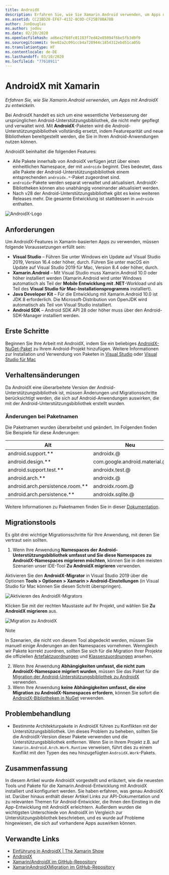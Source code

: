 ```yaml
---
title: AndroidX
description: Erfahren Sie, wie Sie Xamarin.Android verwenden, um Apps mit AndroidX zu entwickeln.
ms.assetid: CC21BD28-EF67-4132-8C0D-CF25B78BA78B
author: JonDouglas
ms.author: jodou
ms.date: 02/20/2020
ms.openlocfilehash: ad6ea2f68fc01183f7ed42e85094f6be5fb3d9f9
ms.sourcegitcommit: 9ee02a2c091ccb4a728944c1854312ebd51ca05b
ms.translationtype: HT
ms.contentlocale: de-DE
ms.lasthandoff: 03/10/2020
ms.locfileid: "77618911"
---
```

# <a name="androidx-with-xamarin"></a>AndroidX mit Xamarin

_Erfahren Sie, wie Sie Xamarin.Android verwenden, um Apps mit AndroidX zu entwickeln._

Bei AndroidX handelt es sich um eine wesentliche Verbesserung der ursprünglichen Android-Unterstützungsbibliothek, die nicht mehr gepflegt und verwaltet wird. Mit **AndroidX**-Paketen wird die Android-Unterstützungsbibliothek vollständig ersetzt, indem Featureparität und neue Bibliotheken bereitgestellt werden, die Sie in Ihren Android-Anwendungen nutzen können.

AndroidX beinhaltet die folgenden Features:

- Alle Pakete innerhalb von AndroidX verfügen jetzt über einen einheitlichen Namespace, der mit `androidx` beginnt. Dies bedeutet, dass alle Pakete der Android-Unterstützungsbibliothek einem entsprechenden `androidx.*`-Paket zugeordnet sind.
- `androidx`-Pakete werden separat verwaltet und aktualisiert. AndroidX-Bibliotheken können also unabhängig voneinander aktualisiert werden.
- Nach v28 der Android-Unterstützungsbibliothek gibt es keine weiteren Releases mehr. Die gesamte Entwicklung ist stattdessen in `androidx` enthalten.

![AndroidX-Logo](~/android/platform/androidx-images/AndroidXLogo.png)

## <a name="requirements"></a>Anforderungen

Um AndroidX-Features in Xamarin-basierten Apps zu verwenden, müssen folgende Voraussetzungen erfüllt sein:

- **Visual Studio** – Führen Sie unter Windows ein Update auf Visual Studio 2019, Version 16.4 oder höher, durch. Führen Sie unter macOS ein Update auf Visual Studio 2019 für Mac, Version 8.4 oder höher, durch.
- **Xamarin.Android** – Mit Visual Studio muss Xamarin.Android 10.0 oder höher installiert werden (Xamarin.Android wird unter Windows automatisch als Teil der **Mobile Entwicklung mit .NET**-Workload und als Teil des **Visual Studio für Mac-Installationsprogramms** installiert).
- **Java Developer Kit** – Für die Entwicklung mit Xamarin.Android 10.0 ist JDK 8 erforderlich. Die Microsoft-Distribution von OpenJDK wird automatisch als Teil von Visual Studio installiert.
- **Android SDK** – Android SDK API 28 oder höher muss über den Android-SDK-Manager installiert werden.

## <a name="get-started"></a>Erste Schritte

Beginnen Sie Ihre Arbeit mit AndroidX, indem Sie ein beliebiges [AndroidX-NuGet-Paket](https://www.nuget.org/packages?q=Tags%3A%22AndroidX%22+Authors%3A%22Microsoft%22) zu Ihrem Android-Projekt hinzufügen. Weitere Informationen zur Installation und Verwendung von Paketen in [Visual Studio](https://docs.microsoft.com/nuget/quickstart/install-and-use-a-package-in-visual-studio) oder [Visual Studio für Mac](https://docs.microsoft.com/nuget/quickstart/install-and-use-a-package-in-visual-studio-mac)

## <a name="behavior-changes"></a>Verhaltensänderungen

Da AndroidX eine überarbeitete Version der Android-Unterstützungsbibliothek ist, müssen Änderungen und Migrationsschritte berücksichtigt werden, die sich auf Android-Anwendungen auswirken, die mit der Android-Unterstützungsbibliothek erstellt wurden.

### <a name="package-name-change"></a>Änderungen bei Paketnamen
Die Paketnamen wurden überarbeitet und geändert. Im Folgenden finden Sie Beispiele für diese Änderungen:

| Alt                    | Neu                    |
| ---------------------- | ---------------------- |
| android.support.**     | androidx.@             |
| android.design.**      | com.google.android.material.@ |
| android.support.test.** | androidx.test.@       |
| android.arch.**        | androidx.@             |
| android.arch.persistence.room.** | androidx.room.@ |
| android.arch.persistence.** | androidx.sqlite.@ |

Weitere Informationen zu Paketnamen finden Sie in dieser [Dokumentation](https://developer.android.com/jetpack/androidx/migrate#artifact_mappings).

## <a name="migration-tooling"></a>Migrationstools

Es gibt drei wichtige Migrationsschritte für Ihre Anwendung, mit denen Sie vertraut sein sollten.

1. Wenn Ihre Anwendung **Namespaces der Android-Unterstützungsbibliothek umfasst und Sie diese Namespaces zu AndroidX-Namespaces migrieren möchten**, können Sie in den meisten Szenarien unser IDE-Tool **Zu AndroidX migrieren** verwenden. 

Aktivieren Sie den **AndroidX-Migrator** in Visual Studio 2019 über die Optionen **Tools > Optionen > Xamarin > Android-Einstellungen** (in Visual Studio für Mac können Sie diesen Schritt überspringen).

![Aktivieren des AndroidX-Migrators](~/android/platform/androidx-images/EnableAndroidXMigrator.png)

Klicken Sie mit der rechten Maustaste auf Ihr Projekt, und wählen Sie **Zu AndroidX migrieren** aus.

![Migration zu AndroidX](~/android/platform/androidx-images/MigrateToAndroidX.png)

> [!NOTE] 
> In Szenarien, die nicht von diesem Tool abgedeckt werden, müssen Sie manuell einige Änderungen an den Namespaces vornehmen. Wenngleich wir Pakete korrekt zuordnen, sollten Sie sich für die Migration Ihrer Projekte die offiziellen [Artefaktzuordnungen](https://developer.android.com/jetpack/androidx/migrate/artifact-mappings) und [Klassenzuordnungen](https://developer.android.com/jetpack/androidx/migrate/class-mappings) ansehen.

2. Wenn Ihre Anwendung **Abhängigkeiten umfasst, die nicht zum AndroidX-Namespace migriert wurden**, müssen Sie das Paket für die [Migration der Android-Unterstützungsbibliothek zu AndroidX](https://www.nuget.org/packages/Xamarin.AndroidX.Migration) verwenden.
3. Wenn Ihre Anwendung **keine Abhängigkeiten umfasst, die eine Migration zu AndroidX-Namespaces erfordern**, können Sie sofort die [AndroidX-Bibliotheken in NuGet](https://www.nuget.org/packages?q=Tags%3A%22AndroidX%22+Authors%3A%22Microsoft%22) verwenden.

## <a name="troubleshooting"></a>Problembehandlung

- Bestimmte Architekturpakete in AndroidX führen zu Konflikten mit der Unterstützungsbibliothek. Um dieses Problem zu beheben, sollten Sie die AndroidX-Version dieser Pakete verwenden und die Unterstützungsbibliothek entfernen. Wenn Sie in Ihrem Projekt z.B. auf `Xamarin.Android.Arch.Work.Runtime` verweisen, führt dies zu einem Konflikt mit den Typen des neu hinzugefügten `AndroidX.Work`-Pakets.

## <a name="summary"></a>Zusammenfassung

In diesem Artikel wurde AndroidX vorgestellt und erläutert, wie die neuesten Tools und Pakete für die Xamarin.Android-Entwicklung mit AndroidX installiert und konfiguriert werden. Sie haben erfahren, was genau AndroidX ist. Darüber hinaus enthält dieser Artikel Links zur API-Dokumentation und zu relevanten Themen für Android-Entwickler, die Ihnen den Einstieg in die App-Entwicklung mit AndroidX erleichtern. Außerdem wurden die wichtigsten Unterschiede von AndroidX im Vergleich zur Unterstützungsbibliothek beschrieben, und es wurde auf Probleme hingewiesen, die sich auf vorhandene Apps auswirken können.

## <a name="related-links"></a>Verwandte Links

- [Einführung in AndroidX | The Xamarin Show](https://www.youtube.com/watch?v=M_l3RjTev5A)
- [AndroidX](https://developer.android.com/jetpack/androidx)
- [Xamarin/AndroidX im GitHub-Repository](https://github.com/xamarin/AndroidX)
- [XamarinAndroidXMigration im GitHub-Repository](https://github.com/xamarin/XamarinAndroidXMigration)
